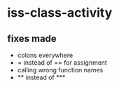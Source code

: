 # iss-class-activity
## fixes made
- colons everywhere
- = instead of == for assignment
- calling wrong function names
- \** instead of \*\**
